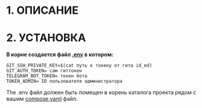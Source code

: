 # 1. ОПИСАНИЕ

# 2. УСТАНОВКА

**В корне создается файл [.env](.env) в котором:**
```shell
GIT_SSH_PRIVATE_KEY=$(cat путь к токену от гита id_ed)
GIT_AUTH_TOKEN= сам гиттокен
TELEGRAM_BOT_TOKEN= токен бота
TOKEN_ADMIN= ID пользователя администратора
```
The .env файл должен быть помещен в корень каталога проекта рядом с вашим [compose.yaml](compose.yml) файл.